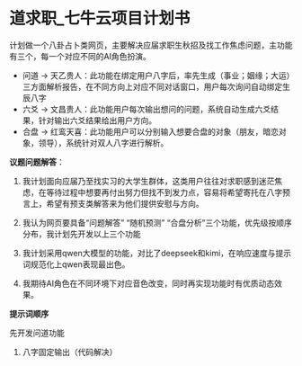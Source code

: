 # 道求职_七牛云项目计划书

计划做一个八卦占卜类网页，主要解决应届求职生秋招及找工作焦虑问题，主功能有三个，每一个对应不同的AI角色扮演。

- 问道 -> 天乙贵人：此功能在绑定用户八字后，率先生成（事业；姻缘；大运）三方面解析报告，在不同方向上对应不同对话窗口，用户每次询问自动绑定生辰八字
- 六爻 -> 文昌贵人：此功能用户每次输出想问的问题，系统自动生成六爻结果，针对输出六爻结果给出用户方向。
- 合盘 -> 红鸾天喜：此功能用户可以分别输入想要合盘的对象（朋友，暗恋对象，领导），系统针对双人八字进行解析。

**议题问题解答**：

1. 我计划面向应届乃至找实习的大学生群体，这类用户往往对求职感到迷茫焦虑，在等待过程中想要再付出努力但找不到发力点，容易将希望寄托在八字预言上，希望有预支类解答来为他们提供安慰与方向。

2. 我认为网页要具备“问题解答” “随机预测” “合盘分析”三个功能，优先级按顺序分布，我计划先开发以上三个功能

3. 我计划采用qwen大模型的功能，对比了deepseek和kimi，在响应速度与提示词规范化上qwen表现最出色。

4. 我期待AI角色在不同环境下对应音色改变，同时再实现功能时有优质动态效果。

   

**提示词顺序**

先开发问道功能

1. 八字固定输出（代码解决）